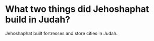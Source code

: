 # What two things did Jehoshaphat build in Judah?

Jehoshaphat built fortresses and store cities in Judah. 